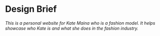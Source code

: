 # Design Brief
###### This is a personal website for Kate Maina who is a fashion model. It helps showcase who Kate is and what she does in the fashion industry.


